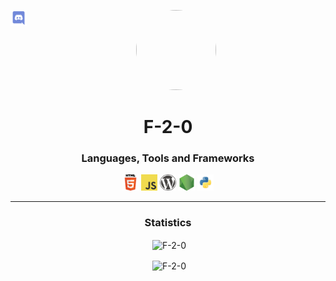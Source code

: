 [<img align="left" alt="Discord" width="26px" src="https://raw.githubusercontent.com/github/explore/80688e429a7d4ef2fca1e82350fe8e3517d3494d/topics/discord/discord.png"/>](https://discord.gg/)
<p align="center">
    <img style="border-radius: 100px" width="128" height="128" src="https://cdn.discordapp.com/avatars/737550873227427890/f663344f5ebd745280e01a2c1511d7d5.png?size=2048">
<h1 align="center">F-2-0</h1></p>
 


<h3 align="center">Languages, Tools and Frameworks</h3>
<p align="center">
<img alt="HTML5" width="26px" src="https://raw.githubusercontent.com/github/explore/80688e429a7d4ef2fca1e82350fe8e3517d3494d/topics/html/html.png" />
<img alt="JavaScript" width="26px" src="https://raw.githubusercontent.com/github/explore/80688e429a7d4ef2fca1e82350fe8e3517d3494d/topics/javascript/javascript.png" />
<img alt="Wordpress" width="26px" src="https://github.com/github/explore/blob/master/topics/wordpress/wordpress.png?raw=true" />
<img alt="Node.js" width="26px" src="https://raw.githubusercontent.com/github/explore/80688e429a7d4ef2fca1e82350fe8e3517d3494d/topics/nodejs/nodejs.png" />
<img alt="Python" width="26px" src="https://raw.githubusercontent.com/github/explore/80688e429a7d4ef2fca1e82350fe8e3517d3494d/topics/python/python.png" /><p /><hr />

<h3 align="center">Statistics</h3>
<p align="center">&nbsp;<img align="center" src="https://github-readme-stats.vercel.app/api?username=F-2-0&show_icons=true&theme=dark" alt="F-2-0" /></p>
<p align="center">&nbsp;<img align="center" src="https://github-readme-stats.vercel.app/api/top-langs?username=f-2-0&show_icons=true&layout=compact" alt="F-2-0" /></p>

